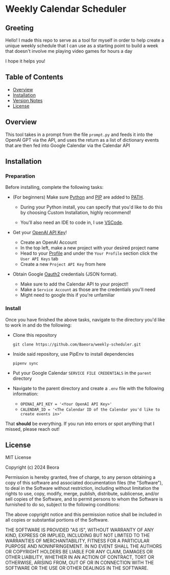 
# Weekly Calendar Scheduler

## Greeting
Hello! I made this repo to serve as a tool for myself in order to help create a unique weekly schedule that I can use as a starting point to build a week that doesn't involve me playing video games for hours a day

I hope it helps you!

## Table of Contents
- [Overview](#overview)
- [Installation](#installation)
- [Version Notes](#version-notes)
- [License](#license)

## Overview
This tool takes in a prompt from the file `prompt.py` and feeds it into the OpenAI GPT via the API, and uses the return as a list of dictionary events that are then fed into Google Calendar via the Calendar API

## Installation

### Preparation
Before installing, complete the following tasks:

- (For beginners) Make sure [Python](https://www.python.org/downloads/) and [PIP](https://www.geeksforgeeks.org/how-to-install-pip-on-windows/) are added to [PATH](https://realpython.com/add-python-to-path/).

	- During your Python install, you can specify that you'd like to do this by choosing Custom Installation, highly recommend!

	- You'll also need an IDE to code in, I use [VSCode](https://code.visualstudio.com/download).

- Get your [OpenAI API Key](https://openai.com/index/openai-api/)!
  - Create an OpenAI Account
  - In the top left, make a new project with your desired project name
  - Head to your [Profile](https://platform.openai.com/settings/profile) and under the `Your Profile` section click the `User API Keys` tab
  - Create a new `Project API Key` from here

- Obtain Google [Oauth2](https://console.cloud.google.com/projectselector2/apis/credentials?supportedpurview=project) credentials (JSON format).

	- Make sure to add the Calendar API to your project!!
  - Make a `Service Account` as those are the credentials you'll need
  - Might need to google this if you're unfamiliar

  
### Install
Once you have finished the above tasks, navigate to the directory you'd like to work in and do the following:

- Clone this repository

	```git clone https://github.com/Baeora/weekly-scheduler.git```

- Inside said repository, use PipEnv to install dependencies

	```pipenv sync```

- Put your Google Calendar `SERVICE FILE CREDENTIALS` in the `parent` directory

- Navigate to the parent directory and create a `.env` file with the following information:
  - `OPENAI_API_KEY = '<Your OpenAI API Key>'`
  - `CALENDAR_ID = '<The Calendar ID of the Calendar you'd like to create events in>'`

That **should** be everything. If you run into errors or spot anything that I missed, please reach out!

## License
MIT License

Copyright (c) 2024 Beora

Permission is hereby granted, free of charge, to any person obtaining a copy
of this software and associated documentation files (the "Software"), to deal
in the Software without restriction, including without limitation the rights
to use, copy, modify, merge, publish, distribute, sublicense, and/or sell
copies of the Software, and to permit persons to whom the Software is
furnished to do so, subject to the following conditions:

The above copyright notice and this permission notice shall be included in all
copies or substantial portions of the Software.

THE SOFTWARE IS PROVIDED "AS IS", WITHOUT WARRANTY OF ANY KIND, EXPRESS OR
IMPLIED, INCLUDING BUT NOT LIMITED TO THE WARRANTIES OF MERCHANTABILITY,
FITNESS FOR A PARTICULAR PURPOSE AND NONINFRINGEMENT. IN NO EVENT SHALL THE
AUTHORS OR COPYRIGHT HOLDERS BE LIABLE FOR ANY CLAIM, DAMAGES OR OTHER
LIABILITY, WHETHER IN AN ACTION OF CONTRACT, TORT OR OTHERWISE, ARISING FROM,
OUT OF OR IN CONNECTION WITH THE SOFTWARE OR THE USE OR OTHER DEALINGS IN THE
SOFTWARE.
